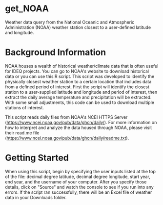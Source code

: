 # get_NOAA
Weather data query from the National Oceanic and Atmospheric Administration (NOAA) weather station closest to a user-defined latitude and longitude. 

# Background Information
NOAA houses a wealth of historical weather/climate data that is often useful for IDEQ projects. You can go to NOAA's website to download historical data or you can use this R script. This script was developed to identify the physically closest weather station to a certain location that includes data from a defined period of interest. First the script will identify the closest station to a user-supplied latitude and longitude and period of interest, then extract the daily average temperature and precipitation will be extracted. With some small adjustments, this code can be used to download multiple stations of interest. 

This script reads daily files from NOAA's NCEI HTTPS Server (https://www.ncei.noaa.gov/pub/data/ghcn/daily/). For more information on how to interpret and analyze the data housed through NOAA, please visit their read.me file (https://www.ncei.noaa.gov/pub/data/ghcn/daily/readme.txt). 

# Getting Started
When using this script, begin by specifying the user inputs listed at the top of the file: decimal degree latitude, decimal degree longitude, start year, end year, and the username of your computer. After you specify those details, click on "Source" and watch the console to see if you run into any errors. If the script ran successfully, there will be an Excel file of weather data in your Downloads folder. 
